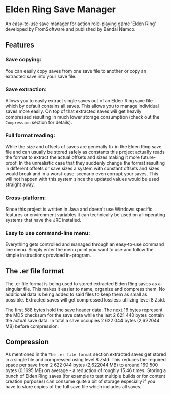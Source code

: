 # Elden Ring Save Manager

An easy-to-use save manager for action role-playing game 'Elden Ring' developed by FromSoftware and published by Bandai
Namco.

## Features

### Save copying:

You can easily copy saves from one save file to another or copy an extracted save into your save file.

### Save extraction:

Allows you to easily extract single saves out of an Elden Ring save file which by default contains all
saves. This allows you to manage individual saves more easily. On top of that extracted saves will get
heavily compressed resulting in much lower storage consumption (check out the `Compression` section for details).

### Full format reading:

While the size and offsets of saves are generally fix in the Elden Ring save file and can usually
be stored safely as constants this project actually reads the format to extract the actual offsets
and sizes making it more future-proof. In the unrealistic case that they suddenly change the format
resulting in different offsets or save sizes a system with constant offsets and sizes would break and in a
worst-case-scenario even corrupt your saves. This will not happen with this system since the updated values
would be used straight away.

### Cross-platform:

Since this project is written in Java and doesn't use Windows specific features or environment variables it can
technically be used on all operating systems that have the JRE installed.

### Easy to use command-line menu:

Everything gets controlled and managed through an easy-to-use command line menu. Simply enter the menu point
you want to use and follow the simple instructions provided in-program.

## The .er file format

The .er file format is being used to stored extracted Elden Ring saves as a singular file.
This makes it easier to name, organize and compress them. No additional data is being added to
said files to keep them as small as possible. Extracted saves will get compressed lossless
utilizing level 8 Zstd.

The first 588 bytes hold the save header data. The next 16 bytes represent the MD5 checksum for
the save data while the last 2 621 440 bytes contain the actual save data. In total a
save occupies 2 622 044 bytes (2,622044 MB) before compression.

## Compression

As mentioned in the `The .er file format` section extracted saves get stored in a single file and
compressed using level 8 Zstd. This reduces the required space per save from 2 622 044 bytes (2,622044 MB)
to around 169 500 bytes (0,1695 MB) on average - a reduction of roughly 15.46 times. Storing a bunch of
Elden Ring saves (for example to test multiple builds or for content creation purposes) can consume
quite a bit of storage especially if you have to store copies of the full save file which includes all saves.